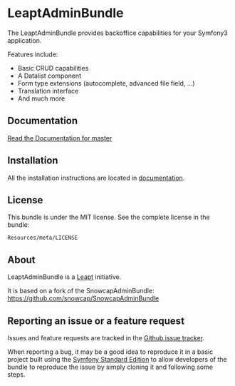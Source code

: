 LeaptAdminBundle
================

The LeaptAdminBundle provides backoffice capabilities for your Symfony3 application.

Features include:

- Basic CRUD capabilities
- A Datalist component
- Form type extensions (autocomplete, advanced file field, ...)
- Translation interface
- And much more

Documentation
-------------

[Read the Documentation for master](https://github.com/leapt/admin-bundle/tree/master/docs)

Installation
------------

All the installation instructions are located in [documentation](https://github.com/leapt/admin-bundle/tree/master/docs).

License
-------

This bundle is under the MIT license. See the complete license in the bundle:

    Resources/meta/LICENSE

About
-----

LeaptAdminBundle is a [Leapt](https://github.com/leapt) initiative.

It is based on a fork of the SnowcapAdminBundle: https://github.com/snowcap/SnowcapAdminBundle

Reporting an issue or a feature request
---------------------------------------

Issues and feature requests are tracked in the [Github issue tracker](https://github.com/leapt/admin-bundle/issues).

When reporting a bug, it may be a good idea to reproduce it in a basic project
built using the [Symfony Standard Edition](https://github.com/symfony/symfony-standard)
to allow developers of the bundle to reproduce the issue by simply cloning it
and following some steps.
